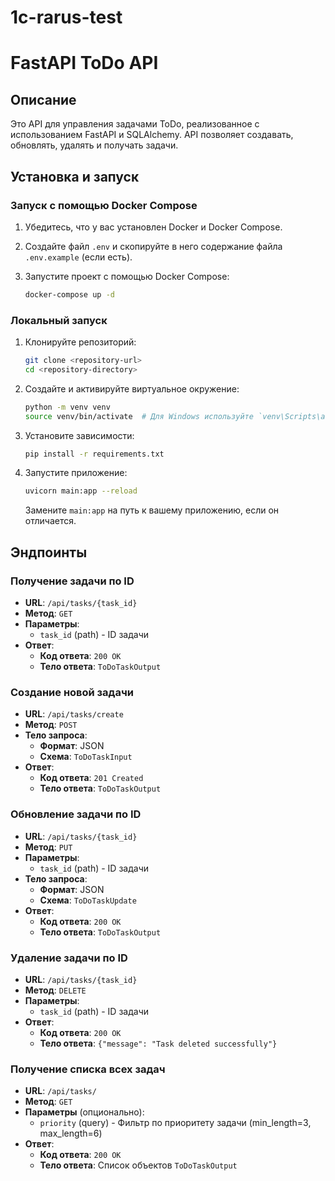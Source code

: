 # 1c-rarus-test


# FastAPI ToDo API

## Описание

Это API для управления задачами ToDo, реализованное с использованием FastAPI и SQLAlchemy. API позволяет создавать, обновлять, удалять и получать задачи.

## Установка и запуск

### Запуск с помощью Docker Compose

1. Убедитесь, что у вас установлен Docker и Docker Compose.
2. Создайте файл `.env` и скопируйте в него содержание файла `.env.example` (если есть).
3. Запустите проект с помощью Docker Compose:

    ```bash
    docker-compose up -d
    ```

### Локальный запуск

1. Клонируйте репозиторий:

    ```bash
    git clone <repository-url>
    cd <repository-directory>
    ```

2. Создайте и активируйте виртуальное окружение:

    ```bash
    python -m venv venv
    source venv/bin/activate  # Для Windows используйте `venv\Scripts\activate`
    ```

3. Установите зависимости:

    ```bash
    pip install -r requirements.txt
    ```

4. Запустите приложение:
    ```bash
    uvicorn main:app --reload
    ```

    Замените `main:app` на путь к вашему приложению, если он отличается.

## Эндпоинты

### Получение задачи по ID

- **URL**: `/api/tasks/{task_id}`
- **Метод**: `GET`
- **Параметры**:
  - `task_id` (path) - ID задачи
- **Ответ**:
  - **Код ответа**: `200 OK`
  - **Тело ответа**: `ToDoTaskOutput`

### Создание новой задачи

- **URL**: `/api/tasks/create`
- **Метод**: `POST`
- **Тело запроса**:
  - **Формат**: JSON
  - **Схема**: `ToDoTaskInput`
- **Ответ**:
  - **Код ответа**: `201 Created`
  - **Тело ответа**: `ToDoTaskOutput`

### Обновление задачи по ID

- **URL**: `/api/tasks/{task_id}`
- **Метод**: `PUT`
- **Параметры**:
  - `task_id` (path) - ID задачи
- **Тело запроса**:
  - **Формат**: JSON
  - **Схема**: `ToDoTaskUpdate`
- **Ответ**:
  - **Код ответа**: `200 OK`
  - **Тело ответа**: `ToDoTaskOutput`

### Удаление задачи по ID

- **URL**: `/api/tasks/{task_id}`
- **Метод**: `DELETE`
- **Параметры**:
  - `task_id` (path) - ID задачи
- **Ответ**:
  - **Код ответа**: `200 OK`
  - **Тело ответа**: `{"message": "Task deleted successfully"}`

### Получение списка всех задач

- **URL**: `/api/tasks/`
- **Метод**: `GET`
- **Параметры** (опционально):
  - `priority` (query) - Фильтр по приоритету задачи (min_length=3, max_length=6)
- **Ответ**:
  - **Код ответа**: `200 OK`
  - **Тело ответа**: Список объектов `ToDoTaskOutput`
